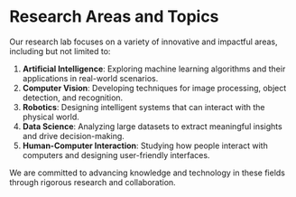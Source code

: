 # Research Areas and Topics

Our research lab focuses on a variety of innovative and impactful areas, including but not limited to:

1. **Artificial Intelligence**: Exploring machine learning algorithms and their applications in real-world scenarios.
2. **Computer Vision**: Developing techniques for image processing, object detection, and recognition.
3. **Robotics**: Designing intelligent systems that can interact with the physical world.
4. **Data Science**: Analyzing large datasets to extract meaningful insights and drive decision-making.
5. **Human-Computer Interaction**: Studying how people interact with computers and designing user-friendly interfaces.

We are committed to advancing knowledge and technology in these fields through rigorous research and collaboration.
